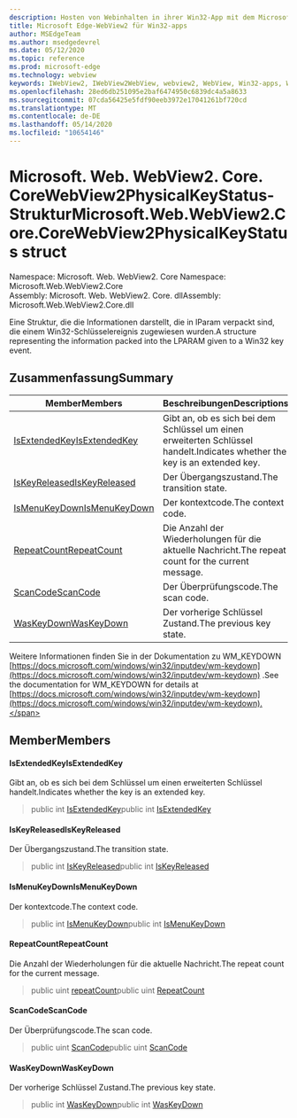 ```yaml
---
description: Hosten von Webinhalten in ihrer Win32-App mit dem Microsoft Edge WebView2-Steuerelement
title: Microsoft Edge-WebView2 für Win32-apps
author: MSEdgeTeam
ms.author: msedgedevrel
ms.date: 05/12/2020
ms.topic: reference
ms.prod: microsoft-edge
ms.technology: webview
keywords: IWebView2, IWebView2WebView, webview2, WebView, Win32-apps, Win32, Edge, ICoreWebView2, ICoreWebView2Controller, Browser-Steuerelement, Edge-HTML
ms.openlocfilehash: 28ed6db251095e2baf6474950c6839dc4a5a8633
ms.sourcegitcommit: 07cda56425e5fdf90eeb3972e17041261bf720cd
ms.translationtype: MT
ms.contentlocale: de-DE
ms.lasthandoff: 05/14/2020
ms.locfileid: "10654146"
---
```

# <span data-ttu-id="68878-104">Microsoft. Web. WebView2. Core. CoreWebView2PhysicalKeyStatus-Struktur</span><span class="sxs-lookup"><span data-stu-id="68878-104">Microsoft.Web.WebView2.Core.CoreWebView2PhysicalKeyStatus struct</span></span> 

<span data-ttu-id="68878-105">Namespace: Microsoft. Web. WebView2. Core </span><span class="sxs-lookup"><span data-stu-id="68878-105">Namespace: Microsoft.Web.WebView2.Core</span></span>\
<span data-ttu-id="68878-106">Assembly: Microsoft. Web. WebView2. Core. dll</span><span class="sxs-lookup"><span data-stu-id="68878-106">Assembly: Microsoft.Web.WebView2.Core.dll</span></span>

<span data-ttu-id="68878-107">Eine Struktur, die die Informationen darstellt, die in lParam verpackt sind, die einem Win32-Schlüsselereignis zugewiesen wurden.</span><span class="sxs-lookup"><span data-stu-id="68878-107">A structure representing the information packed into the LPARAM given to a Win32 key event.</span></span>

## <span data-ttu-id="68878-108">Zusammenfassung</span><span class="sxs-lookup"><span data-stu-id="68878-108">Summary</span></span>

 <span data-ttu-id="68878-109">Member</span><span class="sxs-lookup"><span data-stu-id="68878-109">Members</span></span>                        | <span data-ttu-id="68878-110">Beschreibungen</span><span class="sxs-lookup"><span data-stu-id="68878-110">Descriptions</span></span>
--------------------------------|---------------------------------------------
[<span data-ttu-id="68878-111">IsExtendedKey</span><span class="sxs-lookup"><span data-stu-id="68878-111">IsExtendedKey</span></span>](#isextendedkey) | <span data-ttu-id="68878-112">Gibt an, ob es sich bei dem Schlüssel um einen erweiterten Schlüssel handelt.</span><span class="sxs-lookup"><span data-stu-id="68878-112">Indicates whether the key is an extended key.</span></span>
[<span data-ttu-id="68878-113">IsKeyReleased</span><span class="sxs-lookup"><span data-stu-id="68878-113">IsKeyReleased</span></span>](#iskeyreleased) | <span data-ttu-id="68878-114">Der Übergangszustand.</span><span class="sxs-lookup"><span data-stu-id="68878-114">The transition state.</span></span>
[<span data-ttu-id="68878-115">IsMenuKeyDown</span><span class="sxs-lookup"><span data-stu-id="68878-115">IsMenuKeyDown</span></span>](#ismenukeydown) | <span data-ttu-id="68878-116">Der kontextcode.</span><span class="sxs-lookup"><span data-stu-id="68878-116">The context code.</span></span>
[<span data-ttu-id="68878-117">RepeatCount</span><span class="sxs-lookup"><span data-stu-id="68878-117">RepeatCount</span></span>](#repeatcount) | <span data-ttu-id="68878-118">Die Anzahl der Wiederholungen für die aktuelle Nachricht.</span><span class="sxs-lookup"><span data-stu-id="68878-118">The repeat count for the current message.</span></span>
[<span data-ttu-id="68878-119">ScanCode</span><span class="sxs-lookup"><span data-stu-id="68878-119">ScanCode</span></span>](#scancode) | <span data-ttu-id="68878-120">Der Überprüfungscode.</span><span class="sxs-lookup"><span data-stu-id="68878-120">The scan code.</span></span>
[<span data-ttu-id="68878-121">WasKeyDown</span><span class="sxs-lookup"><span data-stu-id="68878-121">WasKeyDown</span></span>](#waskeydown) | <span data-ttu-id="68878-122">Der vorherige Schlüssel Zustand.</span><span class="sxs-lookup"><span data-stu-id="68878-122">The previous key state.</span></span>

<span data-ttu-id="68878-123">Weitere Informationen finden Sie in der Dokumentation zu WM_KEYDOWN [https://docs.microsoft.com/windows/win32/inputdev/wm-keydown](https://docs.microsoft.com/windows/win32/inputdev/wm-keydown) .</span><span class="sxs-lookup"><span data-stu-id="68878-123">See the documentation for WM_KEYDOWN for details at [https://docs.microsoft.com/windows/win32/inputdev/wm-keydown](https://docs.microsoft.com/windows/win32/inputdev/wm-keydown).</span></span>

## <span data-ttu-id="68878-124">Member</span><span class="sxs-lookup"><span data-stu-id="68878-124">Members</span></span>

#### <span data-ttu-id="68878-125">IsExtendedKey</span><span class="sxs-lookup"><span data-stu-id="68878-125">IsExtendedKey</span></span> 

<span data-ttu-id="68878-126">Gibt an, ob es sich bei dem Schlüssel um einen erweiterten Schlüssel handelt.</span><span class="sxs-lookup"><span data-stu-id="68878-126">Indicates whether the key is an extended key.</span></span>

> <span data-ttu-id="68878-127">public int [IsExtendedKey](#isextendedkey)</span><span class="sxs-lookup"><span data-stu-id="68878-127">public int [IsExtendedKey](#isextendedkey)</span></span>

#### <span data-ttu-id="68878-128">IsKeyReleased</span><span class="sxs-lookup"><span data-stu-id="68878-128">IsKeyReleased</span></span> 

<span data-ttu-id="68878-129">Der Übergangszustand.</span><span class="sxs-lookup"><span data-stu-id="68878-129">The transition state.</span></span>

> <span data-ttu-id="68878-130">public int [IsKeyReleased](#iskeyreleased)</span><span class="sxs-lookup"><span data-stu-id="68878-130">public int [IsKeyReleased](#iskeyreleased)</span></span>

#### <span data-ttu-id="68878-131">IsMenuKeyDown</span><span class="sxs-lookup"><span data-stu-id="68878-131">IsMenuKeyDown</span></span> 

<span data-ttu-id="68878-132">Der kontextcode.</span><span class="sxs-lookup"><span data-stu-id="68878-132">The context code.</span></span>

> <span data-ttu-id="68878-133">public int [IsMenuKeyDown](#ismenukeydown)</span><span class="sxs-lookup"><span data-stu-id="68878-133">public int [IsMenuKeyDown](#ismenukeydown)</span></span>

#### <span data-ttu-id="68878-134">RepeatCount</span><span class="sxs-lookup"><span data-stu-id="68878-134">RepeatCount</span></span> 

<span data-ttu-id="68878-135">Die Anzahl der Wiederholungen für die aktuelle Nachricht.</span><span class="sxs-lookup"><span data-stu-id="68878-135">The repeat count for the current message.</span></span>

> <span data-ttu-id="68878-136">public uint [repeatCount](#repeatcount)</span><span class="sxs-lookup"><span data-stu-id="68878-136">public uint [RepeatCount](#repeatcount)</span></span>

#### <span data-ttu-id="68878-137">ScanCode</span><span class="sxs-lookup"><span data-stu-id="68878-137">ScanCode</span></span> 

<span data-ttu-id="68878-138">Der Überprüfungscode.</span><span class="sxs-lookup"><span data-stu-id="68878-138">The scan code.</span></span>

> <span data-ttu-id="68878-139">public uint [ScanCode](#scancode)</span><span class="sxs-lookup"><span data-stu-id="68878-139">public uint [ScanCode](#scancode)</span></span>

#### <span data-ttu-id="68878-140">WasKeyDown</span><span class="sxs-lookup"><span data-stu-id="68878-140">WasKeyDown</span></span> 

<span data-ttu-id="68878-141">Der vorherige Schlüssel Zustand.</span><span class="sxs-lookup"><span data-stu-id="68878-141">The previous key state.</span></span>

> <span data-ttu-id="68878-142">public int [WasKeyDown](#waskeydown)</span><span class="sxs-lookup"><span data-stu-id="68878-142">public int [WasKeyDown](#waskeydown)</span></span>

